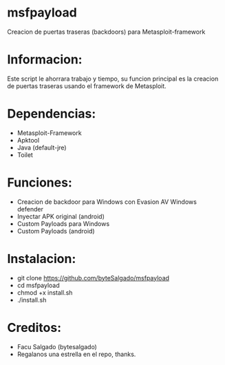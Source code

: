 # msfpayload
Creacion de puertas traseras (backdoors) para Metasploit-framework

# Informacion:

Este script le ahorrara trabajo y tiempo, su funcion principal es la creacion de puertas traseras usando el framework de Metasploit.

# Dependencias:

* Metasploit-Framework
* Apktool
* Java (default-jre)
* Toilet

# Funciones:

* Creacion de backdoor para Windows con Evasion AV Windows defender
* Inyectar APK original (android)
* Custom Payloads para Windows
* Custom Payloads (android)

# Instalacion:

* git clone https://github.com/byteSalgado/msfpayload
* cd msfpayload
* chmod +x install.sh
* ./install.sh


# Creditos:

* Facu Salgado (bytesalgado)
* Regalanos una estrella en el repo, thanks.
